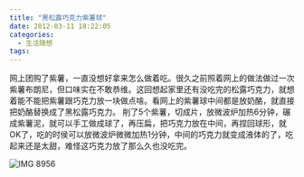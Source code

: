```yaml
---
title: "黑松露巧克力紫薯球"
date: 2012-03-11 18:22:05
categories:
  - 生活随想
tags:
---
```


网上团购了紫薯，一直没想好拿来怎么做着吃。很久之前照着网上的做法做过一次紫薯布朗尼，但口味实在不敢恭维。这回想起家里还有没吃完的松露巧克力，就想着能不能把紫薯跟巧克力放一块做点啥。看网上的紫薯球中间都是放奶酪，就直接把奶酪替换成了黑松露巧克力。 削了5个紫薯，切成片，放微波炉加热6分钟，碾成紫薯泥，就可以手工做成球了，再压扁，把巧克力放在中间，再捏回球形，就OK了，吃的时侯可以放微波炉微微加热1分钟，中间的巧克力就变成液体的了，吃起来还是太甜，难怪这巧克力放了那么久也没吃完。 

![IMG 8956](../../../images/2012/IMG_8956.jpg "IMG_8956.jpg")